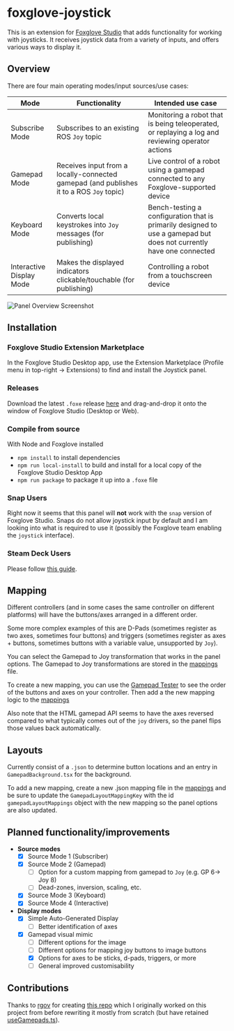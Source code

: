 # foxglove-joystick

This is an extension for [Foxglove Studio](https://github.com/foxglove/studio) that adds functionality for working with joysticks. It receives joystick data from a variety of inputs, and offers various ways to display it.

## Overview

There are four main operating modes/input sources/use cases:

| Mode | Functionality | Intended use case |
| ----- | ------ | ------ |
| Subscribe Mode | Subscribes to an existing ROS `Joy` topic | Monitoring a robot that is being teleoperated, or replaying a log and reviewing operator actions |
| Gamepad Mode | Receives input from a locally-connected gamepad (and publishes it to a ROS `Joy` topic) | Live control of a robot using a gamepad connected to any Foxglove-supported device |
| Keyboard Mode | Converts local keystrokes into `Joy` messages (for publishing) | Bench-testing a configuration that is primarily designed to use a gamepad but does not currently have one connected |
| Interactive Display Mode | Makes the displayed indicators clickable/touchable (for publishing) | Controlling a robot from a touchscreen device |

![Panel Overview Screenshot](https://github.com/joshnewans/foxglove-joystick/blob/main/docs/screenshot1.png?raw=true)

## Installation

### Foxglove Studio Extension Marketplace

In the Foxglove Studio Desktop app, use the Extension Marketplace (Profile menu in top-right -> Extensions) to find and install the Joystick panel.

### Releases

Download the latest `.foxe` release [here](https://github.com/joshnewans/foxglove-joystick/releases/latest) and drag-and-drop it onto the window of Foxglove Studio (Desktop or Web).

### Compile from source

With Node and Foxglove installed

- `npm install` to install dependencies
- `npm run local-install` to build and install for a local copy of the Foxglove Studio Desktop App
- `npm run package` to package it up into a `.foxe` file

### Snap Users

Right now it seems that this panel will **not** work with the `snap` version of Foxglove Studio. Snaps do not allow joystick input by default and I am looking into what is required to use it (possibly the Foxglove team enabling the `joystick` interface).

### Steam Deck Users

Please follow [this guide](docs/steamdeck.md).

## Mapping

Different controllers (and in some cases the same controller on different platforms) will have the buttons/axes arranged in a different order.

Some more complex examples of this are D-Pads (sometimes register as two axes, sometimes four buttons) and triggers (sometimes register as axes + buttons, sometimes buttons with a variable value, unsupported by `Joy`).

You can select the Gamepad to Joy transformation that works in the panel options. The Gamepad to Joy transformations are stored in the [mappings](src/mappings/gamepadJoyTransforms.ts) file.

To create a new mapping, you can use the [Gamepad Tester](https://gamepad-tester.com/) to see the order of the buttons and axes on your controller. Then add a the new mapping logic to the [mappings](src/mappings/gamepadJoyTransforms.ts) 

Also note that the HTML gamepad API seems to have the axes reversed compared to what typically comes out of the `joy` drivers, so the panel flips those values back automatically.

## Layouts

Currently consist of a `.json` to determine button locations and an entry in `GamepadBackground.tsx` for the background. 

To add a new mapping, create a new .json mapping file in the [mappings](src/mappings) and be sure to update the `GamepadLayoutMappingKey` with the id `gamepadLayoutMappings` object with the new mapping so the panel options are also updated.

## Planned functionality/improvements

- **Source modes**
  - [x] Source Mode 1 (Subscriber)
  - [x] Source Mode 2 (Gamepad)
    - [ ] Option for a custom mapping from gamepad to `Joy` (e.g. GP 6-> Joy 8)
    - [ ] Dead-zones, inversion, scaling, etc.
  - [x] Source Mode 3 (Keyboard)
  - [x] Source Mode 4 (Interactive)
- **Display modes**
  - [x] Simple Auto-Generated Display
    - [ ] Better identification of axes
  - [x] Gamepad visual mimic
    - [ ] Different options for the image
    - [ ] Different options for mapping joy buttons to image buttons
    - [x] Options for axes to be sticks, d-pads, triggers, or more
    - [ ] General improved customisability

## Contributions

Thanks to [rgov](https://github.com/rgov) for creating [this repo](https://github.com/ARMADAMarineRobotics/studio-extension-gamepad) which I originally worked on this project from before rewriting it mostly from scratch (but have retained [useGamepads.ts](src/hooks/useGamepad.ts)).
